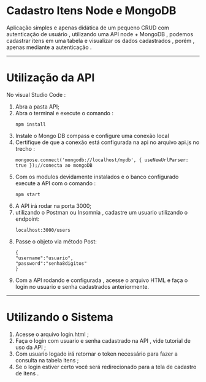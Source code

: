 # Cadastro Itens Node e MongoDB

<p>Aplicação simples e apenas didática de um pequeno CRUD com autenticação de usuário , utilizando uma API node + MongoDB , podemos cadastrar itens em uma tabela e visualizar
os dados cadastrados , porém , apenas mediante a autenticação .
</p>




<hr>
<h1>Utilização da API </h1>

<p>No visual Studio Code :</p>

<ol>
<li>Abra a pasta API;</li>
<li>Abra o terminal e execute o comando : 

```
npm install
```
</li>
<li>Instale o Mongo DB compass e configure uma conexão local</li>
<li>Certifique de que a conexão está configurada na api no arquivo api.js no trecho :

```
mongoose.connect('mongodb://localhost/mydb', { useNewUrlParser: true });//conecta ao mongoDB
```
</li>
<li>Com os modulos devidamente instalados e o banco configurado execute a API com o comando :

```
npm start
```
</li>
<li>A API irá rodar na porta 3000;</li>
<li>utilizando o Postman ou Insomnia , cadastre um usuario utilizando o endpoint:

```
localhost:3000/users 
```
</li>
<li>
Passe o objeto via método Post:

```
{
"username":"usuario",
"password":"senha8digitos"
}
```
</li>

<li>
Com a API rodando e configurada , acesse o arquivo HTML e faça o login no usuario e senha cadastrados anteriormente.
</li>


</ol>
<hr>

<h1>Utilizando o Sistema </h1>
<ol>
<li>Acesse o arquivo login.html ;</li>
<li>Faça o login com usuario e senha cadastrado na API , vide tutorial de uso da API ;</li>
<li>Com usuario logado irá retornar o token necessário para fazer a consulta na tabela itens ;</li>
<li>Se o login estiver certo você será redirecionado para a tela de cadastro de itens .</li>

</ol>
